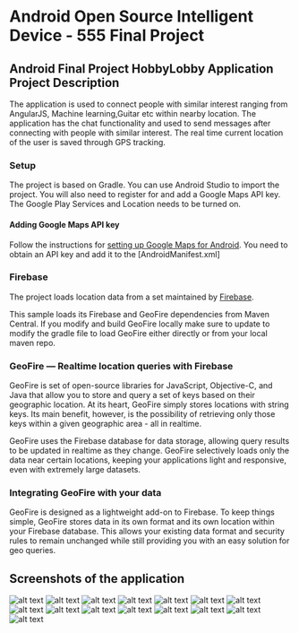 # Android Open Source Intelligent Device - 555 Final Project


## Android Final Project HobbyLobby Application Project Description

The application is used to connect people with similar interest ranging from AngularJS, Machine learning,Guitar etc within nearby location.
The application has the chat functionality and used to send messages after connecting with people with similar interest.
The real time current location of the user is saved through GPS tracking.

### Setup

The project is based on Gradle. You can use Android Studio to import
the project. You will also need to register for and add a Google Maps API key.
The Google Play Services and Location needs to be turned on.

#### Adding Google Maps API key

Follow the instructions for [setting up Google Maps for
Android](https://developers.google.com/maps/documentation/android/start#get_an_android_certificate_and_the_google_maps_api_key).
You need to obtain an API key and add it to the [AndroidManifest.xml]


### Firebase

The project loads location data from a set maintained by [Firebase](https://firebase.com).

This sample loads its Firebase and GeoFire dependencies from Maven Central.
If you modify and build GeoFire locally make sure to update to modify the gradle file to load GeoFire
either directly or from your local maven repo.

### GeoFire — Realtime location queries with Firebase

GeoFire is set of open-source libraries for JavaScript, Objective-C, and Java that allow you to store and query a set of keys based on their geographic location. At its heart, GeoFire simply stores locations with string keys. Its main benefit, however, is the possibility of retrieving only those keys within a given geographic area - all in realtime.

GeoFire uses the Firebase database for data storage, allowing query results to be updated in realtime as they change. GeoFire selectively loads only the data near certain locations, keeping your applications light and responsive, even with extremely large datasets. 


### Integrating GeoFire with your data

GeoFire is designed as a lightweight add-on to Firebase. To keep things simple, GeoFire stores data in its own format and its own location within your Firebase database. This allows your existing data format and security rules to remain unchanged while still providing you with an easy solution for geo queries.


## Screenshots of the application


![alt text](Images/login.png "Login Screenshot" )
![alt text](Images/registrationsuccess.png "Register Screenshot" )
![alt text](Images/register.png.png "Setting Location Screenshot" )
![alt text](Images/registrationerror.png "Registration error" )
![alt text](Images/searchpeople.png "Serach People " )
![alt text](Images/peoplenotfound.png "People Not Found" )
![alt text](Images/peoplefound.png "People found with similar skill" )
![alt text](Images/requestsend.png "Request sent to communicate " )
![alt text](Images/nopeoplefoundmessage.png "Request sent to communicate " )
![alt text](Images/acceptrequest.png "People Not Found" )
![alt text](Images/afteraccept.png "People found with similar skill" )
![alt text](Images/williummessagetoalexa.png "Request sent to communicate " )
![alt text](Images/Alexareply.png "Request sent to communicate " )
![alt text](Images/chatmessage.png "Request sent to communicate " )
![alt text](Images/geofireLocation.png "Request sent to communicate " )







